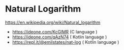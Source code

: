 # Natural Logarithm

https://en.wikipedia.org/wiki/Natural_logarithm

* https://ideone.com/KcGlMR (C language )
* https://ideone.com/qAzN74 ( Kotlin language )
* https://repl.it/@emilstates/nat-log ( Kotlin language )
